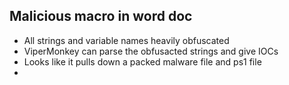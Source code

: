 
## Malicious macro in word doc
- All strings and variable names heavily obfuscated 
- ViperMonkey can parse the obfusacted strings and give IOCs
- Looks like it pulls down a packed malware file and ps1 file
- 
